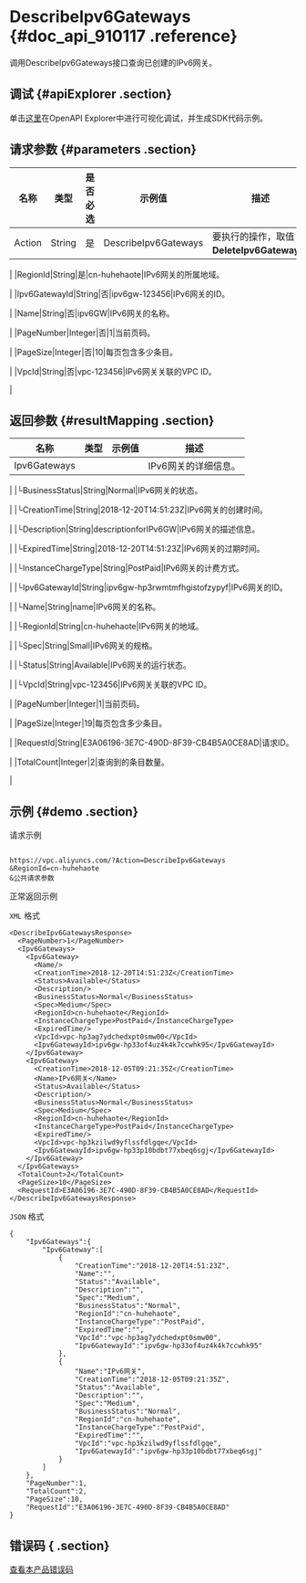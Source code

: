 # DescribeIpv6Gateways {#doc_api_910117 .reference}

调用DescribeIpv6Gateways接口查询已创建的IPv6网关。

## 调试 {#apiExplorer .section}

单击[这里](https://api.aliyun.com/#product=Vpc&api=DescribeIpv6Gateways)在OpenAPI Explorer中进行可视化调试，并生成SDK代码示例。

## 请求参数 {#parameters .section}

|名称|类型|是否必选|示例值|描述|
|--|--|----|---|--|
|Action|String|是|DescribeIpv6Gateways|要执行的操作，取值：**DeleteIpv6Gateway**。

 |
|RegionId|String|是|cn-huhehaote|IPv6网关的所属地域。

 |
|Ipv6GatewayId|String|否|ipv6gw-123456|IPv6网关的ID。

 |
|Name|String|否|ipv6GW|IPv6网关的名称。

 |
|PageNumber|Integer|否|1|当前页码。

 |
|PageSize|Integer|否|10|每页包含多少条目。

 |
|VpcId|String|否|vpc-123456|IPv6网关关联的VPC ID。

 |

## 返回参数 {#resultMapping .section}

|名称|类型|示例值|描述|
|--|--|---|--|
|Ipv6Gateways| | |IPv6网关的详细信息。

 |
|└BusinessStatus|String|Normal|IPv6网关的状态。

 |
|└CreationTime|String|2018-12-20T14:51:23Z|IPv6网关的创建时间。

 |
|└Description|String|descriptionforIPv6GW|IPv6网关的描述信息。

 |
|└ExpiredTime|String|2018-12-20T14:51:23Z|IPv6网关的过期时间。

 |
|└InstanceChargeType|String|PostPaid|IPv6网关的计费方式。

 |
|└Ipv6GatewayId|String|ipv6gw-hp3rwmtmfhgistofzypyf|IPv6网关的ID。

 |
|└Name|String|name|IPv6网关的名称。

 |
|└RegionId|String|cn-huhehaote|IPv6网关的地域。

 |
|└Spec|String|Small|IPv6网关的规格。

 |
|└Status|String|Available|IPv6网关的运行状态。

 |
|└VpcId|String|vpc-123456|IPv6网关关联的VPC ID。

 |
|PageNumber|Integer|1|当前页码。

 |
|PageSize|Integer|19|每页包含多少条目。

 |
|RequestId|String|E3A06196-3E7C-490D-8F39-CB4B5A0CE8AD|请求ID。

 |
|TotalCount|Integer|2|查询到的条目数量。

 |

## 示例 {#demo .section}

请求示例

``` {#request_demo}

https://vpc.aliyuncs.com/?Action=DescribeIpv6Gateways
&RegionId=cn-huhehaote
&公共请求参数

```

正常返回示例

`XML` 格式

``` {#xml_return_success_demo}
<DescribeIpv6GatewaysResponse>
  <PageNumber>1</PageNumber>
  <Ipv6Gateways>
    <Ipv6Gateway>
      <Name/>
      <CreationTime>2018-12-20T14:51:23Z</CreationTime>
      <Status>Available</Status>
      <Description/>
      <BusinessStatus>Normal</BusinessStatus>
      <Spec>Medium</Spec>
      <RegionId>cn-huhehaote</RegionId>
      <InstanceChargeType>PostPaid</InstanceChargeType>
      <ExpiredTime/>
      <VpcId>vpc-hp3ag7ydchedxpt0smw00</VpcId>
      <Ipv6GatewayId>ipv6gw-hp33of4uz4k4k7ccwhk95</Ipv6GatewayId>
    </Ipv6Gateway>
    <Ipv6Gateway>
      <CreationTime>2018-12-05T09:21:35Z</CreationTime>
      <Name>IPv6网关</Name>
      <Status>Available</Status>
      <Description/>
      <BusinessStatus>Normal</BusinessStatus>
      <Spec>Medium</Spec>
      <RegionId>cn-huhehaote</RegionId>
      <InstanceChargeType>PostPaid</InstanceChargeType>
      <ExpiredTime/>
      <VpcId>vpc-hp3kzilwd9yflssfdlgqe</VpcId>
      <Ipv6GatewayId>ipv6gw-hp33p10bdbt77xbeq6sgj</Ipv6GatewayId>
    </Ipv6Gateway>
  </Ipv6Gateways>
  <TotalCount>2</TotalCount>
  <PageSize>10</PageSize>
  <RequestId>E3A06196-3E7C-490D-8F39-CB4B5A0CE8AD</RequestId>
</DescribeIpv6GatewaysResponse>

```

`JSON` 格式

``` {#json_return_success_demo}
{
	"Ipv6Gateways":{
		"Ipv6Gateway":[
			{
				"CreationTime":"2018-12-20T14:51:23Z",
				"Name":"",
				"Status":"Available",
				"Description":"",
				"Spec":"Medium",
				"BusinessStatus":"Normal",
				"RegionId":"cn-huhehaote",
				"InstanceChargeType":"PostPaid",
				"ExpiredTime":"",
				"VpcId":"vpc-hp3ag7ydchedxpt0smw00",
				"Ipv6GatewayId":"ipv6gw-hp33of4uz4k4k7ccwhk95"
			},
			{
				"Name":"IPv6网关",
				"CreationTime":"2018-12-05T09:21:35Z",
				"Status":"Available",
				"Description":"",
				"Spec":"Medium",
				"BusinessStatus":"Normal",
				"RegionId":"cn-huhehaote",
				"InstanceChargeType":"PostPaid",
				"ExpiredTime":"",
				"VpcId":"vpc-hp3kzilwd9yflssfdlgqe",
				"Ipv6GatewayId":"ipv6gw-hp33p10bdbt77xbeq6sgj"
			}
		]
	},
	"PageNumber":1,
	"TotalCount":2,
	"PageSize":10,
	"RequestId":"E3A06196-3E7C-490D-8F39-CB4B5A0CE8AD"
}
```

## 错误码 { .section}

[查看本产品错误码](https://error-center.aliyun.com/status/product/Vpc)

